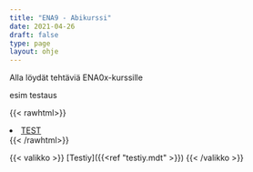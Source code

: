 ```yaml
---
title: "ENA9 - Abikurssi"
date: 2021-04-26
draft: false
type: page
layout: ohje
---
```


Alla löydät tehtäviä ENA0x-kurssille

esim testaus

{{< rawhtml>}}
<li class="page-item"><a href="testiy.md" rel="first" class="mx-2 py-3 px-5 rounded-full relative block border-white border-0 duration-100 bg-white text-blue-600 hover:bg-gray-400 hover:text-blue-700 dark:bg-warmgray-900 dark:border-gray-600 dark:hover:bg-warmgray-700">TEST</a></li>
{{< /rawhtml>}}

{{< valikko >}}
[Testiy]({{<ref "testiy.mdt" >}})
{{< /valikko >}}